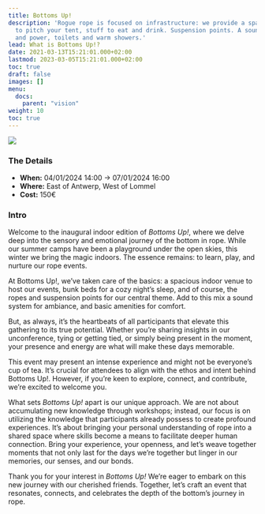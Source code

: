 ```yaml
---
title: Bottoms Up!
description: 'Rogue rope is focused on infrastructure: we provide a space, a place
  to pitch your tent, stuff to eat and drink. Suspension points. A sound-system. Water
  and power, toilets and warm showers.'
lead: What is Bottoms Up!?
date: 2021-03-13T15:21:01.000+02:00
lastmod: 2023-03-05T15:21:01.000+02:00
toc: true
draft: false
images: []
menu: 
  docs:
    parent: "vision"
weight: 10
toc: true
---
```


![](/images/banner.png)

### The Details

* **When:** 04/01/2024 14:00 -&gt; 07/01/2024 16:00
* **Where:** East of Antwerp, West of Lommel
* **Cost:** 150€

### Intro

Welcome to the inaugural indoor edition of _Bottoms Up!_, where we delve deep into the sensory and emotional journey of the bottom in rope. While our summer camps have been a playground under the open skies, this winter we bring the magic indoors. The essence remains: to learn, play, and nurture our rope events.

At Bottoms Up!, we’ve taken care of the basics: a spacious indoor venue to host our events, bunk beds for a cozy night’s sleep, and of course, the ropes and suspension points for our central theme. Add to this mix a sound system for ambiance, and basic amenities for comfort.

But, as always, it’s the heartbeats of all participants that elevate this gathering to its true potential. Whether you’re sharing insights in our unconference, tying or getting tied, or simply being present in the moment, your presence and energy are what will make these days memorable.

This event may present an intense experience and might not be everyone’s cup of tea. It’s crucial for attendees to align with the ethos and intent behind Bottoms Up!. However, if you’re keen to explore, connect, and contribute, we’re excited to welcome you.

What sets _Bottoms Up!_ apart is our unique approach. We are not about accumulating new knowledge through workshops; instead, our focus is on utilizing the knowledge that participants already possess to create profound experiences. It’s about bringing your personal understanding of rope into a shared space where skills become a means to facilitate deeper human connection. Bring your experience, your openness, and let’s weave together moments that not only last for the days we’re together but linger in our memories, our senses, and our bonds.

Thank you for your interest in _Bottoms Up!_ We’re eager to embark on this new journey with our cherished friends. Together, let’s craft an event that resonates, connects, and celebrates the depth of the bottom’s journey in rope.